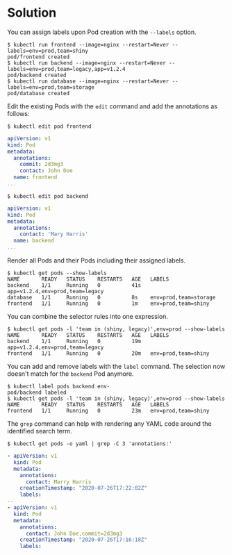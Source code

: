 # Solution

You can assign labels upon Pod creation with the `--labels` option.

```shell
$ kubectl run frontend --image=nginx --restart=Never --labels=env=prod,team=shiny
pod/frontend created
$ kubectl run backend --image=nginx --restart=Never --labels=env=prod,team=legacy,app=v1.2.4
pod/backend created
$ kubectl run database --image=nginx --restart=Never --labels=env=prod,team=storage
pod/database created
```

Edit the existing Pods with the `edit` command and add the annotations as follows:

```shell
$ kubectl edit pod frontend
```

```yaml
apiVersion: v1
kind: Pod
metadata:
  annotations:
    commit: 2d3mg3
    contact: John Doe
  name: frontend
...
```

```shell
$ kubectl edit pod backend
```

```yaml
apiVersion: v1
kind: Pod
metadata:
  annotations:
    contact: 'Mary Harris'
  name: backend
...
```

Render all Pods and their Pods including their assigned labels.

```shell
$ kubectl get pods --show-labels
NAME       READY   STATUS    RESTARTS   AGE   LABELS
backend    1/1     Running   0          41s   app=v1.2.4,env=prod,team=legacy
database   1/1     Running   0          8s    env=prod,team=storage
frontend   1/1     Running   0          1m    env=prod,team=shiny
```

You can combine the selector rules into one expression.

```shell
$ kubectl get pods -l 'team in (shiny, legacy)',env=prod --show-labels
NAME       READY   STATUS    RESTARTS   AGE   LABELS
backend    1/1     Running   0          19m   app=v1.2.4,env=prod,team=legacy
frontend   1/1     Running   0          20m   env=prod,team=shiny
```

You can add and remove labels with the `label` command. The selection now doesn't match for the `backend` Pod anymore.

```shell
$ kubectl label pods backend env-
pod/backend labeled
$ kubectl get pods -l 'team in (shiny, legacy)',env=prod --show-labels
NAME       READY   STATUS    RESTARTS   AGE   LABELS
frontend   1/1     Running   0          23m   env=prod,team=shiny
```

The `grep` command can help with rendering any YAML code around the identified search term.

```shell
$ kubectl get pods -o yaml | grep -C 3 'annotations:'
```

```yaml
- apiVersion: v1
  kind: Pod
  metadata:
    annotations:
      contact: Marry Harris
    creationTimestamp: "2020-07-26T17:22:02Z"
    labels:
--
- apiVersion: v1
  kind: Pod
  metadata:
    annotations:
      contact: John Doe,commit=2d3mg3
    creationTimestamp: "2020-07-26T17:16:18Z"
    labels:
```
